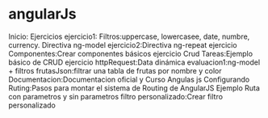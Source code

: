 # angularJs
Inicio:
       Ejercicios
			ejercicio1:
				Filtros:uppercase, lowercasee, date, numbre, currency.
				Directiva ng-model
			ejercicio2:Directiva ng-repeat
			ejercicio Componentes:Crear componentes básicos
			ejercicio Crud Tareas:Ejemplo básico de CRUD
			ejercicio httpRequest:Data dinámica
			evaluacion1:ng-model + filtros
			frutasJson:filtrar una tabla de frutas por nombre y color
		Documentacion:Documentacion oficial y Curso Angulas js
		Configurando Ruting:Pasos para montar el sistema de Routing de AngularJS
		Ejemplo Ruta con parametros y sin parametros
		filtro personalizado:Crear filtro personalizado
